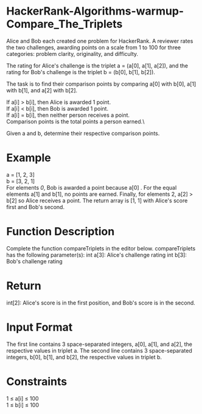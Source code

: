 # HackerRank-Algorithms-warmup-Compare_The_Triplets

Alice and Bob each created one problem for HackerRank. A reviewer rates the two challenges, awarding points on a scale from 1 to 100 for three categories: problem clarity, originality, and difficulty.

The rating for Alice's challenge is the triplet a = (a[0], a[1], a[2]), and the rating for Bob's challenge is the triplet b = (b[0], b[1], b[2]).

The task is to find their comparison points by comparing a[0] with b[0], a[1] with b[1], and a[2] with b[2].

If a[i] > b[i], then Alice is awarded 1 point.\
If a[i] < b[i], then Bob is awarded 1 point.\
If a[i] = b[i], then neither person receives a point.\
Comparison points is the total points a person earned.\

Given a and b, determine their respective comparison points.

# Example

a = [1, 2, 3]\
b = [3, 2, 1]\
For elements *0*, Bob is awarded a point because a[0] .
For the equal elements a[1] and b[1], no points are earned.
Finally, for elements 2, a[2] > b[2] so Alice receives a point.
The return array is [1, 1] with Alice's score first and Bob's second.

# Function Description

Complete the function compareTriplets in the editor below.
compareTriplets has the following parameter(s):
int a[3]: Alice's challenge rating
int b[3]: Bob's challenge rating

# Return

int[2]: Alice's score is in the first position, and Bob's score is in the second.
# Input Format

The first line contains 3 space-separated integers, a[0], a[1], and a[2], the respective values in triplet a.
The second line contains 3 space-separated integers, b[0], b[1], and b[2], the respective values in triplet b.

# Constraints

1 ≤ a[i] ≤ 100\
1 ≤ b[i] ≤ 100
